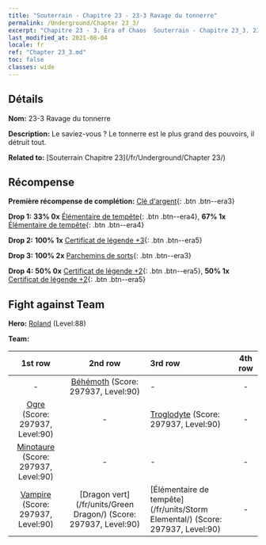 ```yaml
---
title: "Souterrain - Chapitre 23 - 23-3 Ravage du tonnerre"
permalink: /Underground/Chapter 23_3/
excerpt: "Chapitre 23 - 3. Era of Chaos  Souterrain - Chapitre 23_3. 23-3 Ravage du tonnerre"
last_modified_at: 2021-08-04
locale: fr
ref: "Chapter 23_3.md"
toc: false
classes: wide
---
```


## Détails

 **Nom:** 23-3 Ravage du tonnerre

 **Description:** Le saviez-vous ? Le tonnerre est le plus grand des pouvoirs, il détruit tout.

 **Related to:** [Souterrain Chapitre 23](/fr/Underground/Chapter 23/)

## Récompense

 **Première récompense de complétion:** [Clé d'argent](/ItemsFR/con_693/){: .btn .btn--era3}

 **Drop 1:** **33% 0x** [Élémentaire de tempête](/ItemsFR/unt_263/){: .btn .btn--era4}, **67% 1x** [Élémentaire de tempête](/ItemsFR/unt_263/){: .btn .btn--era4}

 **Drop 2:** **100% 1x** [Certificat de légende +3](/ItemsFR/mat_88/){: .btn .btn--era5}

 **Drop 3:** **100% 2x** [Parchemins de sorts](/ItemsFR/con_694/){: .btn .btn--era3}

 **Drop 4:** **50% 0x** [Certificat de légende +2](/ItemsFR/mat_81/){: .btn .btn--era5}, **50% 1x** [Certificat de légende +2](/ItemsFR/mat_81/){: .btn .btn--era5}


## Fight against Team
 **Hero:** [Roland](/fr/heroes/Roland/) (Level:88)

 **Team:**


  | 1st row | 2nd row | 3rd row | 4th row |
  |:----:|:----:|:----|:----:|
  | - | [Béhémoth](/fr/units/Behemoth/) (Score: 297937, Level:90)  | - | - |
  | [Ogre](/fr/units/Ogre/) (Score: 297937, Level:90)  | - | [Troglodyte](/fr/units/Troglodyte/) (Score: 297937, Level:90)  | - |
  | [Minotaure](/fr/units/Minotaur/) (Score: 297937, Level:90)  | - | - | - |
  | [Vampire](/fr/units/Vampire/) (Score: 297937, Level:90)  | [Dragon vert](/fr/units/Green Dragon/) (Score: 297937, Level:90)  | [Élémentaire de tempête](/fr/units/Storm Elemental/) (Score: 297937, Level:90)  | - |


